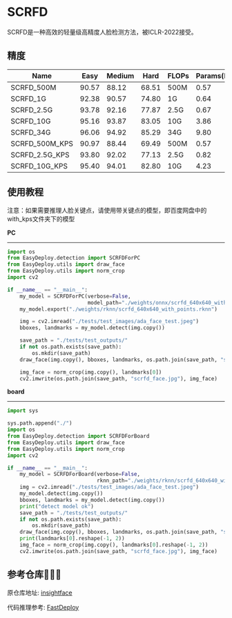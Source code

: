 # SCRFD
SCRFD是一种高效的轻量级高精度人脸检测方法，被ICLR-2022接受。

## 精度

| Name          | Easy | Medium | Hard | FLOPs | Params(M) | Infer(ms)  | 
|---------------|-----|------|-----|-----|---------|------------| 
| SCRFD_500M    | 90.57 | 88.12 | 68.51 | 500M | 0.57    | 3.6        | 
| SCRFD_1G      | 92.38 | 90.57 | 74.80 | 1G  | 0.64    | 4.1        |
| SCRFD_2.5G    | 93.78 | 92.16 | 77.87 | 2.5G | 0.67    | 4.2        | 
| SCRFD_10G     | 95.16 | 93.87 | 83.05 | 10G | 3.86    | 4.9        | 
| SCRFD_34G     | 96.06 | 94.92 | 85.29 | 34G | 9.80    | 11.7       | 
| SCRFD_500M_KPS | 90.97 | 88.44 | 69.49 | 500M | 0.57    | 3.6        |
| SCRFD_2.5G_KPS | 93.80 | 92.02 | 77.13 | 2.5G | 0.82    | 4.3        |
| SCRFD_10G_KPS | 95.40 | 94.01 | 82.80 | 10G | 4.23    | 5.0        |

## 使用教程

注意：如果需要推理人脸关键点，请使用带关键点的模型，即百度网盘中的with_kps文件夹下的模型

**PC**
****

```python
import os
from EasyDeploy.detection import SCRFDForPC
from EasyDeploy.utils import draw_face
from EasyDeploy.utils import norm_crop
import cv2

if __name__ == "__main__":
    my_model = SCRFDForPC(verbose=False,
                          model_path="./weights/onnx/scrfd_640x640_with_points.onnx")
    my_model.export("./weights/rknn/scrfd_640x640_with_points.rknn")

    img = cv2.imread("./tests/test_images/ada_face_test.jpeg")
    bboxes, landmarks = my_model.detect(img.copy())

    save_path = "./tests/test_outputs/"
    if not os.path.exists(save_path):
        os.mkdir(save_path)
    draw_face(img.copy(), bboxes, landmarks, os.path.join(save_path, "scrfd_result.jpg"))

    img_face = norm_crop(img.copy(), landmarks[0])
    cv2.imwrite(os.path.join(save_path, "scrfd_face.jpg"), img_face)
```

**board**
****

```python
import sys

sys.path.append("./")
import os
from EasyDeploy.detection import SCRFDForBoard
from EasyDeploy.utils import draw_face
from EasyDeploy.utils import norm_crop
import cv2

if __name__ == "__main__":
    my_model = SCRFDForBoard(verbose=False,
                             rknn_path="./weights/rknn/scrfd_640x640_with_points.rknn")
    img = cv2.imread("./tests/test_images/ada_face_test.jpeg")
    my_model.detect(img.copy())
    bboxes, landmarks = my_model.detect(img.copy())
    print("detect model ok")
    save_path = "./tests/test_outputs/"
    if not os.path.exists(save_path):
        os.mkdir(save_path)
    draw_face(img.copy(), bboxes, landmarks, os.path.join(save_path, "scrfd_result.jpg"))
    print(landmarks[0].reshape(-1, 2))
    img_face = norm_crop(img.copy(), landmarks[0].reshape(-1, 2))
    cv2.imwrite(os.path.join(save_path, "scrfd_face.jpg"), img_face)
```

## 参考仓库🙏🙏🙏

原仓库地址: [insightface](https://github.com/deepinsight/insightface/tree/master/detection/scrfd)

代码推理参考: [FastDeploy](https://github.com/PaddlePaddle/FastDeploy/tree/develop/examples/vision/facedet/scrfd)